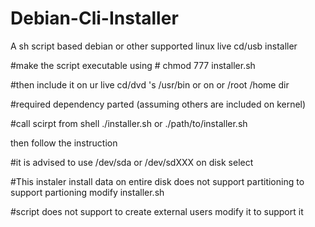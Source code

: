 # Debian-Cli-Installer
A sh script based debian or other supported linux live cd/usb installer 

#make the script executable using # chmod 777 installer.sh

#then include it on ur live cd/dvd 's /usr/bin or on or /root /home dir

#required dependency parted (assuming others are included on kernel)

#call scirpt from shell ./installer.sh or ./path/to/installer.sh

then follow the instruction 

#it is advised to use /dev/sda or /dev/sdXXX on disk select

#This instaler install data on entire disk does not support partitioning  to support partioning modify installer.sh

#script does not support to create external users modify it to support it
